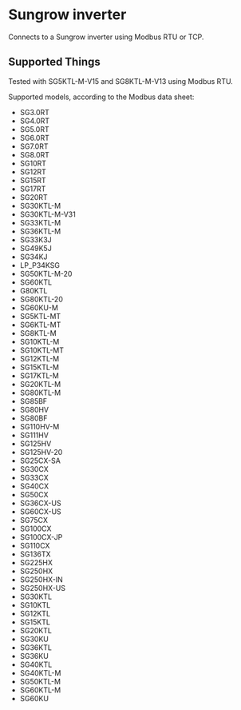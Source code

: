 # Sungrow inverter

Connects to a Sungrow inverter using Modbus RTU or TCP.

## Supported Things

Tested with SG5KTL-M-V15 and SG8KTL-M-V13 using Modbus RTU.

Supported models, according to the Modbus data sheet:
* SG3.0RT
* SG4.0RT
* SG5.0RT
* SG6.0RT
* SG7.0RT
* SG8.0RT
* SG10RT
* SG12RT
* SG15RT
* SG17RT
* SG20RT
* SG30KTL-M
* SG30KTL-M-V31
* SG33KTL-M
* SG36KTL-M
* SG33K3J
* SG49K5J
* SG34KJ
* LP_P34KSG
* SG50KTL-M-20
* SG60KTL
* G80KTL
* SG80KTL-20
* SG60KU-M
* SG5KTL-MT
* SG6KTL-MT
* SG8KTL-M
* SG10KTL-M
* SG10KTL-MT
* SG12KTL-M
* SG15KTL-M
* SG17KTL-M
* SG20KTL-M
* SG80KTL-M
* SG85BF
* SG80HV
* SG80BF
* SG110HV-M
* SG111HV
* SG125HV
* SG125HV-20
* SG25CX-SA
* SG30CX
* SG33CX
* SG40CX
* SG50CX
* SG36CX-US
* SG60CX-US
* SG75CX
* SG100CX
* SG100CX-JP
* SG110CX
* SG136TX
* SG225HX
* SG250HX
* SG250HX-IN
* SG250HX-US
* SG30KTL
* SG10KTL
* SG12KTL
* SG15KTL
* SG20KTL
* SG30KU
* SG36KTL
* SG36KU
* SG40KTL
* SG40KTL-M
* SG50KTL-M
* SG60KTL-M
* SG60KU
